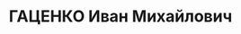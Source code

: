 ---
title: ГАЦЕНКО Иван Михайлович
description: 'Род. в 1902, Китай, КВЖД, ст. Им-янь-по, украинец, обр.: незаконченное
  среднее, б/п. Проживал: Украинская ССР, г. Харьков, Черноглазовская, 6, кв. 33.
  Слесарь, трест "Трубосталь", нач. транспортного сектора

  Арестован 22.08.1937. Обв. по ст. 54-6-7-8-11 ("состоя в контрреволюционной право-троцкистской
  организации проводил шпионскую и вредительскую работу"). Приговор: ВК ВС СССР, 31.10.1937
  – ВМН. Расстрелян 01.11.1937, г.Киев.

  Реабилитирован 27.03.1958'
---